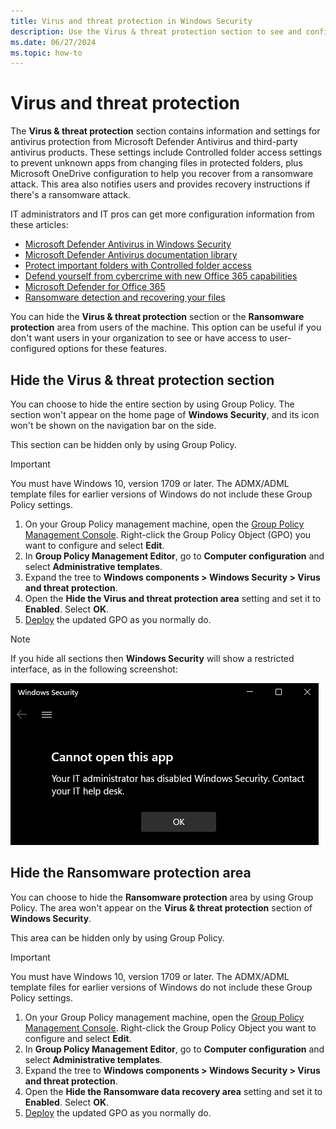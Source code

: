 ```yaml
---
title: Virus and threat protection in Windows Security
description: Use the Virus & threat protection section to see and configure Microsoft Defender Antivirus, Controlled folder access, and 3rd-party antivirus products.
ms.date: 06/27/2024
ms.topic: how-to
---
```


# Virus and threat protection

The **Virus & threat protection** section contains information and settings for antivirus protection from Microsoft Defender Antivirus and third-party antivirus products. These settings include Controlled folder access settings to prevent unknown apps from changing files in protected folders, plus Microsoft OneDrive configuration to help you recover from a ransomware attack. This area also notifies users and provides recovery instructions if there's a ransomware attack.

IT administrators and IT pros can get more configuration information from these articles:

- [Microsoft Defender Antivirus in Windows Security](/microsoft-365/security/defender-endpoint/microsoft-defender-security-center-antivirus)
- [Microsoft Defender Antivirus documentation library](/microsoft-365/security/defender-endpoint/microsoft-defender-antivirus-in-windows-10)
- [Protect important folders with Controlled folder access](/microsoft-365/security/defender-endpoint/controlled-folders)
- [Defend yourself from cybercrime with new Office 365 capabilities](https://blogs.office.com/2018/04/05/defend-yourself-from-cybercrime-with-new-office-365-capabilities/)
- [Microsoft Defender for Office 365](/microsoft-365/security/office-365-security/defender-for-office-365)
- [Ransomware detection and recovering your files](https://support.office.com/article/ransomware-detection-and-recovering-your-files-0d90ec50-6bfd-40f4-acc7-b8c12c73637f?ui=en-US&rs=en-US&ad=US)

You can hide the **Virus & threat protection** section or the **Ransomware protection** area from users of the machine. This option can be useful if you don't want users in your organization to see or have access to user-configured options for these features.

## Hide the Virus & threat protection section

You can choose to hide the entire section by using Group Policy. The section won't appear on the home page of **Windows Security**, and its icon won't be shown on the navigation bar on the side.

This section can be hidden only by using Group Policy.

> [!IMPORTANT]
> You must have Windows 10, version 1709 or later. The ADMX/ADML template files for earlier versions of Windows do not include these Group Policy settings.

1. On your Group Policy management machine, open the [Group Policy Management Console](/previous-versions/windows/it-pro/windows-server-2008-R2-and-2008/cc731212(v=ws.11)). Right-click the Group Policy Object (GPO) you want to configure and select **Edit**.
1. In **Group Policy Management Editor**, go to **Computer configuration** and select **Administrative templates**.
1. Expand the tree to **Windows components > Windows Security > Virus and threat protection**.
1. Open the **Hide the Virus and threat protection area** setting and set it to **Enabled**. Select **OK**.
1. [Deploy](/windows/win32/srvnodes/group-policy) the updated GPO as you normally do.

> [!NOTE]
> If you hide all sections then **Windows Security** will show a restricted interface, as in the following screenshot:
>
> ![Screenshot of the Windows Security with all sections hidden by Group Policy.](images/wdsc-all-hide.png)

## Hide the Ransomware protection area

You can choose to hide the **Ransomware protection** area by using Group Policy. The area won't appear on the **Virus & threat protection** section of **Windows Security**.

This area can be hidden only by using Group Policy.

> [!IMPORTANT]
> You must have Windows 10, version 1709 or later. The ADMX/ADML template files for earlier versions of Windows do not include these Group Policy settings.

1. On your Group Policy management machine, open the [Group Policy Management Console](/previous-versions/windows/it-pro/windows-server-2008-R2-and-2008/cc731212(v=ws.11)). Right-click the Group Policy Object you want to configure and select **Edit**.
1. In **Group Policy Management Editor**, go to **Computer configuration** and select **Administrative templates**.
1. Expand the tree to **Windows components > Windows Security > Virus and threat protection**.
1. Open the **Hide the Ransomware data recovery area** setting and set it to **Enabled**. Select **OK**.
1. [Deploy](/windows/win32/srvnodes/group-policy) the updated GPO as you normally do.
